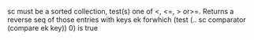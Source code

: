 sc must be a sorted collection, test(s) one of <, <=, > or>=. Returns a reverse seq of those entries with keys ek forwhich (test (.. sc comparator (compare ek key)) 0) is true